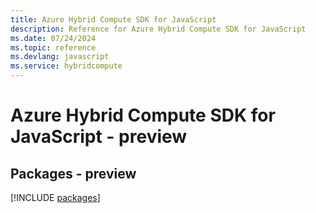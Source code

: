 ```yaml
---
title: Azure Hybrid Compute SDK for JavaScript
description: Reference for Azure Hybrid Compute SDK for JavaScript
ms.date: 07/24/2024
ms.topic: reference
ms.devlang: javascript
ms.service: hybridcompute
---
```

# Azure Hybrid Compute SDK for JavaScript - preview
## Packages - preview
[!INCLUDE [packages](hybrid-compute-index.md)]